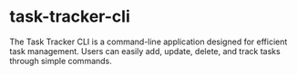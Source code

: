 # task-tracker-cli
The Task Tracker CLI is a command-line application designed for efficient task management. Users can easily add, update, delete, and track tasks through simple commands.
